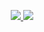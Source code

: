 <p align="center">
  
  <a href="https://github.com/tuanlda78202">
    <img src="https://github-readme-stats.vercel.app/api?username=tuanlda78202&show_icons=true&theme=transparent" />
  </a>
  <a href="https://github.com/tuanlda78202">
    <img src="https://github-readme-streak-stats.herokuapp.com/?user=tuanlda78202&hide_border=true&card_width=338&theme=transparent" />
  </a>

</p>


